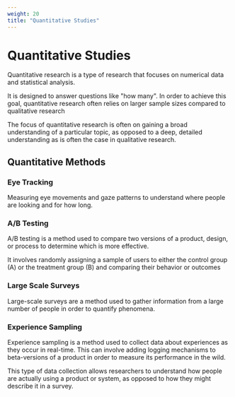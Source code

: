 ```yaml
---
weight: 20
title: "Quantitative Studies"
---
```


# Quantitative Studies

Quantitative research is a type of research that focuses on numerical data and statistical analysis.

It is designed to answer questions like "how many". In order to achieve this goal, quantitative research often relies on larger sample sizes compared to qualitative research

The focus of quantitative research is often on gaining a broad understanding of a particular topic, as opposed to a deep, detailed understanding as is often the case in qualitative research.

## Quantitative Methods

### Eye Tracking

Measuring eye movements and gaze patterns to understand where people are looking and for how long.

### A/B Testing

A/B testing is a method used to compare two versions of a product, design, or process to determine which is more effective.

It involves randomly assigning a sample of users to either the control group (A) or the treatment group (B) and comparing their behavior or outcomes

### Large Scale Surveys

Large-scale surveys are a method used to gather information from a large number of people in order to quantify phenomena.

### Experience Sampling

Experience sampling is a method used to collect data about experiences as they occur in real-time. This can involve adding logging mechanisms to beta-versions of a product in order to measure its performance in the wild.

This type of data collection allows researchers to understand how people are actually using a product or system, as opposed to how they might describe it in a survey.
